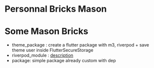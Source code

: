# Personnal Bricks Mason

# Some Mason Bricks

- theme_package : create a flutter package with m3, riverpod + save theme user inside FlutterSecureStorage
- riverpod_module : [description](./bricks/riverpod_module/README.md)
- package: simple package already custom with dep